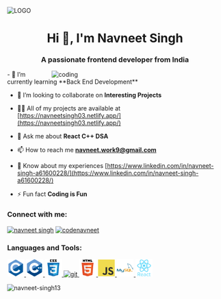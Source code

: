 ![LOGO](https://github.com/navneet-Singh13/NavneetSingh/blob/main/Simple%20Technology%20LinkedIn%20Banner.png)
<h1 align="center">Hi 👋, I'm Navneet Singh</h1>
<h3 align="center">A passionate frontend developer from India</h3>
<img align = "right" alt = "coding" width = "400" src ="https://media2.giphy.com/media/qgQUggAC3Pfv687qPC/giphy.gif?cid=ecf05e47c8fb4n96ia1wgppphdaqsxmh1qb9h792bkombyjx&ep=v1_gifs_search&rid=giphy.gif&ct=g" />
- 🌱 I’m currently learning **Back End Development**

- 👯 I’m looking to collaborate on **Interesting Projects**

- 👨‍💻 All of my projects are available at [https://navneetsingh03.netlify.app/](https://navneetsingh03.netlify.app/)

- 💬 Ask me about **React C++ DSA**

- 📫 How to reach me **navneet.work9@gmail.com**

- 📄 Know about my experiences [https://www.linkedin.com/in/navneet-singh-a61600228/](https://www.linkedin.com/in/navneet-singh-a61600228/)

- ⚡ Fun fact **Coding is Fun**

<h3 align="left">Connect with me:</h3>
<p align="left">
<a href="https://linkedin.com/in/navneet singh" target="blank"><img align="center" src="https://raw.githubusercontent.com/rahuldkjain/github-profile-readme-generator/master/src/images/icons/Social/linked-in-alt.svg" alt="navneet singh" height="30" width="40" /></a>
<a href="https://www.leetcode.com/codenavneet" target="blank"><img align="center" src="https://raw.githubusercontent.com/rahuldkjain/github-profile-readme-generator/master/src/images/icons/Social/leet-code.svg" alt="codenavneet" height="30" width="40" /></a>
</p>

<h3 align="left">Languages and Tools:</h3>
<p align="left"> <a href="https://www.cprogramming.com/" target="_blank" rel="noreferrer"> <img src="https://raw.githubusercontent.com/devicons/devicon/master/icons/c/c-original.svg" alt="c" width="40" height="40"/> </a> <a href="https://www.w3schools.com/cpp/" target="_blank" rel="noreferrer"> <img src="https://raw.githubusercontent.com/devicons/devicon/master/icons/cplusplus/cplusplus-original.svg" alt="cplusplus" width="40" height="40"/> </a> <a href="https://www.w3schools.com/css/" target="_blank" rel="noreferrer"> <img src="https://raw.githubusercontent.com/devicons/devicon/master/icons/css3/css3-original-wordmark.svg" alt="css3" width="40" height="40"/> </a> <a href="https://git-scm.com/" target="_blank" rel="noreferrer"> <img src="https://www.vectorlogo.zone/logos/git-scm/git-scm-icon.svg" alt="git" width="40" height="40"/> </a> <a href="https://www.w3.org/html/" target="_blank" rel="noreferrer"> <img src="https://raw.githubusercontent.com/devicons/devicon/master/icons/html5/html5-original-wordmark.svg" alt="html5" width="40" height="40"/> </a> <a href="https://developer.mozilla.org/en-US/docs/Web/JavaScript" target="_blank" rel="noreferrer"> <img src="https://raw.githubusercontent.com/devicons/devicon/master/icons/javascript/javascript-original.svg" alt="javascript" width="40" height="40"/> </a> <a href="https://www.mysql.com/" target="_blank" rel="noreferrer"> <img src="https://raw.githubusercontent.com/devicons/devicon/master/icons/mysql/mysql-original-wordmark.svg" alt="mysql" width="40" height="40"/> </a> <a href="https://reactjs.org/" target="_blank" rel="noreferrer"> <img src="https://raw.githubusercontent.com/devicons/devicon/master/icons/react/react-original-wordmark.svg" alt="react" width="40" height="40"/> </a> </p>

<p><img align="center" src="https://github-readme-stats.vercel.app/api/top-langs?username=navneet-singh13&show_icons=true&locale=en&layout=compact" alt="navneet-singh13" /></p>
